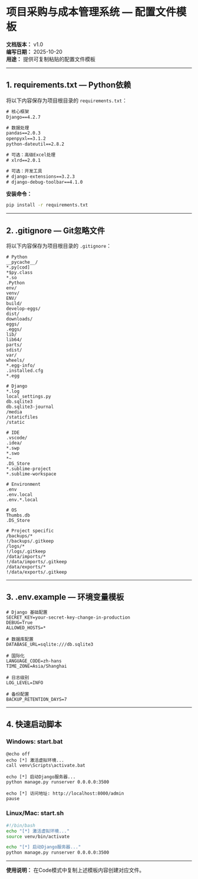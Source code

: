 # 项目采购与成本管理系统 — 配置文件模板

**文档版本：** v1.0  
**编写日期：** 2025-10-20  
**用途：** 提供可复制粘贴的配置文件模板

---

## 1. requirements.txt — Python依赖

将以下内容保存为项目根目录的 `requirements.txt`：

```txt
# 核心框架
Django==4.2.7

# 数据处理
pandas==2.0.3
openpyxl==3.1.2
python-dateutil==2.8.2

# 可选：高级Excel处理
# xlrd==2.0.1

# 可选：开发工具
# django-extensions==3.2.3
# django-debug-toolbar==4.1.0
```

**安装命令：**
```bash
pip install -r requirements.txt
```

---

## 2. .gitignore — Git忽略文件

将以下内容保存为项目根目录的 `.gitignore`：

```
# Python
__pycache__/
*.py[cod]
*$py.class
*.so
.Python
env/
venv/
ENV/
build/
develop-eggs/
dist/
downloads/
eggs/
.eggs/
lib/
lib64/
parts/
sdist/
var/
wheels/
*.egg-info/
.installed.cfg
*.egg

# Django
*.log
local_settings.py
db.sqlite3
db.sqlite3-journal
/media
/staticfiles
/static

# IDE
.vscode/
.idea/
*.swp
*.swo
*~
.DS_Store
*.sublime-project
*.sublime-workspace

# Environment
.env
.env.local
.env.*.local

# OS
Thumbs.db
.DS_Store

# Project specific
/backups/*
!/backups/.gitkeep
/logs/*
!/logs/.gitkeep
/data/imports/*
!/data/imports/.gitkeep
/data/exports/*
!/data/exports/.gitkeep
```

---

## 3. .env.example — 环境变量模板

```env
# Django 基础配置
SECRET_KEY=your-secret-key-change-in-production
DEBUG=True
ALLOWED_HOSTS=*

# 数据库配置
DATABASE_URL=sqlite:///db.sqlite3

# 国际化
LANGUAGE_CODE=zh-hans
TIME_ZONE=Asia/Shanghai

# 日志级别
LOG_LEVEL=INFO

# 备份配置
BACKUP_RETENTION_DAYS=7
```

---

## 4. 快速启动脚本

### Windows: start.bat

```batch
@echo off
echo [*] 激活虚拟环境...
call venv\Scripts\activate.bat

echo [*] 启动Django服务器...
python manage.py runserver 0.0.0.0:3500

echo [*] 访问地址: http://localhost:8000/admin
pause
```

### Linux/Mac: start.sh

```bash
#!/bin/bash
echo "[*] 激活虚拟环境..."
source venv/bin/activate

echo "[*] 启动Django服务器..."
python manage.py runserver 0.0.0.0:3500
```

---

**使用说明：** 在Code模式中复制上述模板内容创建对应文件。